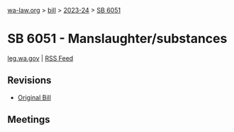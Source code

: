 [wa-law.org](/) > [bill](/bill/) > [2023-24](/bill/2023-24/) > [SB 6051](/bill/2023-24/sb/6051/)

# SB 6051 - Manslaughter/substances
[leg.wa.gov](https://app.leg.wa.gov/billsummary?BillNumber=6051&Year=2023&Initiative=false) | [RSS Feed](./rss.xml)

## Revisions
* [Original Bill](1/)

## Meetings